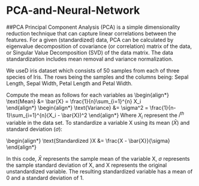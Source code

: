# PCA-and-Neural-Network
##PCA
Principal Component Analysis (PCA) is a simple dimensionality reduction technique that can capture linear correlations between the features. For a given (standardized) data, PCA can be calculated by eigenvalue decomposition of covariance (or correlation) matrix of the data, or Singular Value Decomposition (SVD) of the data matrix. The data standardization includes mean removal and variance normalization.


We useD iris dataset which consists of 50 samples from each of three species of Iris. The rows being the samples and the columns being: Sepal Length, Sepal Width, Petal Length and Petal Width.

Compute the mean as follows for each variables as
\begin{align*}
\text{Mean} &= \bar{X} = \frac{1}{n}\sum_{i=1}^{n} X_i \
\end{align*}
\begin{align*}
\text{Variance} &= \sigma^2 = \frac{1}{n-1}\sum_{i=1}^{n}(X_i - \bar{X})^2
\end{align*}
Where $X_{i}$ represent the $i^{th}$ variable in the data set.
 To standardize a variable X using its mean ($\bar{X}$) and standard deviation ($\sigma$):

\begin{align*}
\text{Standardized }X &= \frac{X - \bar{X}}{\sigma}
\end{align*}

In this code, $\bar{X}$ represents the sample mean of the variable X, $\sigma$ represents the sample standard deviation of X, and X represents the original unstandardized variable. The resulting standardized variable has a mean of 0 and a standard deviation of 1.
